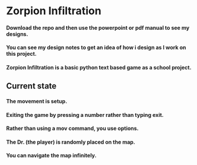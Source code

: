 # Zorpion Infiltration
#### Download the repo and then use the powerpoint or pdf manual to see my designs. 
#### You can see my design notes to get an idea of how i design as I work on this project. 
#### Zorpion Infiltration is a basic python text based game as a school project.

## Current state
#### The movement is setup.
#### Exiting the game by pressing a number rather than typing exit.
#### Rather than using a mov command, you use options.
#### The Dr. (the player) is randomly placed on the map.
#### You can navigate the map infinitely.
 

  

